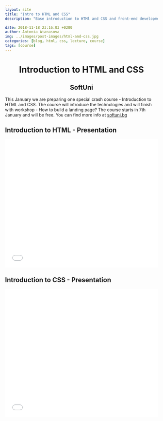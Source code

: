 ```yaml
---
layout: site
title: "Intro to HTML and CSS"
description: "Base introduction to HTMl and CSS and front-end development."

date: 2018-11-18 23:16:03 +0200
author: Antonia Atanasova
img: ../images/post-images/html-and-css.jpg
categories: [blog, html, css, lecture, course]
tags: [course]
---
```


<center><h1>Introduction to HTML and CSS</h1></center>
<center><h2>SoftUni</h2></center>

This January we are preparing one special crash course - Introduction to HTML and CSS. The course will introduce the 
technologies and will finish with workshop - How to build a landing page?
 The course starts in 7th January and will be free. You can find more info at [softuni.bg](https://softuni.bg)

## Introduction to HTML - Presentation

<iframe src="//slides.com/antoniaatanasova/deck/embed" width="100%" height="420" scrolling="no" frameborder="0" 
webkitallowfullscreen mozallowfullscreen allowfullscreen></iframe>

<br>

## Introduction to CSS - Presentation

<iframe src="//slides.com/antoniaatanasova/deck-5/embed" width="100%" height="420" scrolling="no" frameborder="0" 
webkitallowfullscreen mozallowfullscreen allowfullscreen></iframe>

<br>